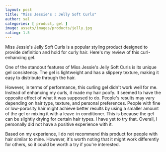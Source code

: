 ```yaml
---
layout: post
title: "Miss Jessie's : Jelly Soft Curls"
author: sal
categories: [ product, gel ]
image: assets/images/products/jelly.jpg
rating: 1.5
---
```



Miss Jessie's Jelly Soft Curls is a popular styling product designed to provide definition and hold for curly hair. Here's my review of this curl-enhancing gel.<br>

One of the standout features of Miss Jessie's Jelly Soft Curls is its unique gel consistency. The gel is lightweight and has a slippery texture, making it easy to distribute through the hair.<br>

However, in terms of performance, this curling gel didn't work well for me. Instead of enhancing my curls, it made my hair poofy. It seemed to have the opposite effect of what it was supposed to do. People's results may vary depending on hair type, texture, and personal preferences. People with fine or low-porosity hair might achieve better results by using a smaller amount of the gel or mixing it with a leave-in conditioner. This is because the gel can be slightly drying for certain hair types. I have yet to try that. Overall, I personally did not have a positive experience with it.<br>

Based on my experience, I do not recommend this product for people with hair similar to mine. However, it's worth noting that it might work differently for others, so it could be worth a try if you're interested.
